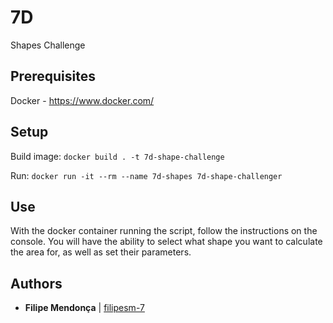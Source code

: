 # 7D

Shapes Challenge

## Prerequisites

Docker - https://www.docker.com/

## Setup

Build image: ```docker build . -t 7d-shape-challenge```

Run: ```docker run -it --rm --name 7d-shapes 7d-shape-challenger```

## Use

With the docker container running the script, follow the instructions on the console. You will have the ability to
select what shape you want to calculate the area for, as well as set their parameters.

## Authors

* **Filipe Mendonça** | [filipesm-7](https://github.com/filipesm-7)
